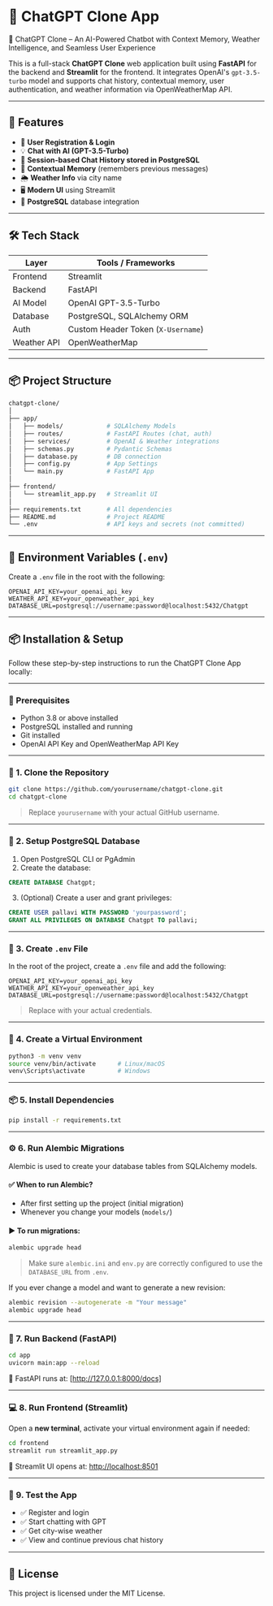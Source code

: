 # 💬 ChatGPT Clone App

🚀 ChatGPT Clone – An AI-Powered Chatbot with Context Memory, Weather Intelligence, and Seamless User Experience

This is a full-stack **ChatGPT Clone** web application built using **FastAPI** for the backend and **Streamlit** for the frontend. It integrates OpenAI's `gpt-3.5-turbo` model and supports chat history, contextual memory, user authentication, and weather information via OpenWeatherMap API.

---

## 🚀 Features

- 🔐 **User Registration & Login**
- 💡 **Chat with AI (GPT-3.5-Turbo)**
- 💬 **Session-based Chat History stored in PostgreSQL**
- 🧠 **Contextual Memory** (remembers previous messages)
- 🌦️ **Weather Info** via city name
- 🖥️ **Modern UI** using Streamlit
- 🐘 **PostgreSQL** database integration

---

## 🛠️ Tech Stack

| Layer       | Tools / Frameworks          |
|-------------|-----------------------------|
| Frontend    | Streamlit                   |
| Backend     | FastAPI                     |
| AI Model    | OpenAI GPT-3.5-Turbo        |
| Database    | PostgreSQL, SQLAlchemy ORM  |
| Auth        | Custom Header Token (`X-Username`) |
| Weather API | OpenWeatherMap              |

---

## 📦 Project Structure

```bash
chatgpt-clone/
│
├── app/
│   ├── models/            # SQLAlchemy Models
│   ├── routes/            # FastAPI Routes (chat, auth)
│   ├── services/          # OpenAI & Weather integrations
│   ├── schemas.py         # Pydantic Schemas
│   ├── database.py        # DB connection
│   ├── config.py          # App Settings
│   └── main.py            # FastAPI App
│
├── frontend/
│   └── streamlit_app.py   # Streamlit UI
│
├── requirements.txt       # All dependencies
├── README.md              # Project README
└── .env                   # API keys and secrets (not committed)
````

---

## 🔐 Environment Variables (`.env`)

Create a `.env` file in the root with the following:

```env
OPENAI_API_KEY=your_openai_api_key
WEATHER_API_KEY=your_openweather_api_key
DATABASE_URL=postgresql://username:password@localhost:5432/Chatgpt
```

---

## 📦 Installation & Setup 

Follow these step-by-step instructions to run the ChatGPT Clone App locally:

---

### 🧰 Prerequisites

- Python 3.8 or above installed
- PostgreSQL installed and running
- Git installed
- OpenAI API Key and OpenWeatherMap API Key

---

### 📁 1. Clone the Repository

```bash
git clone https://github.com/yourusername/chatgpt-clone.git
cd chatgpt-clone
````

> Replace `yourusername` with your actual GitHub username.

---

### 🐘 2. Setup PostgreSQL Database

1. Open PostgreSQL CLI or PgAdmin
2. Create the database:

```sql
CREATE DATABASE Chatgpt;
```

3. (Optional) Create a user and grant privileges:

```sql
CREATE USER pallavi WITH PASSWORD 'yourpassword';
GRANT ALL PRIVILEGES ON DATABASE Chatgpt TO pallavi;
```

---

### 🔐 3. Create `.env` File

In the root of the project, create a `.env` file and add the following:

```env
OPENAI_API_KEY=your_openai_api_key
WEATHER_API_KEY=your_openweather_api_key
DATABASE_URL=postgresql://username:password@localhost:5432/Chatgpt
```

> Replace with your actual credentials.

---

### 🧪 4. Create a Virtual Environment

```bash
python3 -m venv venv
source venv/bin/activate      # Linux/macOS
venv\Scripts\activate         # Windows
```

---

### 📦 5. Install Dependencies

```bash
pip install -r requirements.txt
```

---

### ⚙️ 6. Run Alembic Migrations

Alembic is used to create your database tables from SQLAlchemy models.

#### ✅ When to run Alembic?

* After first setting up the project (initial migration)
* Whenever you change your models (`models/`)

#### ▶️ To run migrations:

```bash
alembic upgrade head
```

> Make sure `alembic.ini` and `env.py` are correctly configured to use the `DATABASE_URL` from `.env`.

If you ever change a model and want to generate a new revision:

```bash
alembic revision --autogenerate -m "Your message"
alembic upgrade head
```

---

### 🚀 7. Run Backend (FastAPI)

```bash
cd app
uvicorn main:app --reload
```

📍 FastAPI runs at: [http://127.0.0.1:8000/docs]

---

### 💻 8. Run Frontend (Streamlit)

Open a **new terminal**, activate your virtual environment again if needed:

```bash
cd frontend
streamlit run streamlit_app.py
```

📍 Streamlit UI opens at: [http://localhost:8501](http://localhost:8501)

---

### 🧪 9. Test the App

* ✅ Register and login
* ✅ Start chatting with GPT
* ✅ Get city-wise weather
* ✅ View and continue previous chat history

---


## 📄 License

This project is licensed under the MIT License.

```
